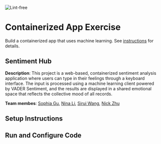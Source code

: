 ![Lint-free](https://github.com/nyu-software-engineering/containerized-app-exercise/actions/workflows/lint.yml/badge.svg)

# Containerized App Exercise

Build a containerized app that uses machine learning. See [instructions](./instructions.md) for details.

## Sentiment Hub
**Description**: This project is a web-based, containerized sentiment analysis application where users can type in their feelings through a keyboard interface. The input is processed using a machine learning client powered by VADER Sentiment, and the results are displayed in a shared emotional space that reflects the collective mood of all records.

**Team membes**: [Sophia Gu](https://github.com/Sophbx), [Nina Li](https://github.com/nina-jsl), [Sirui Wang](https://github.com/siruiii), [Nick Zhu](https://github.com/NickZhuxy)

## Setup Instructions

## Run and Configure Code
